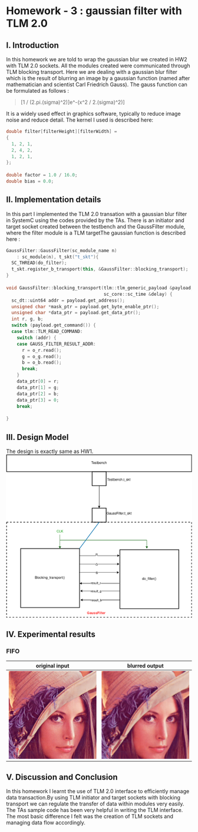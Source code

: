 
# Homework - 3 : gaussian filter with TLM 2.0 

## I. Introduction
In this homework we are told to wrap the gaussian blur we created in HW2 with TLM 2.0 sockets. All the modules created were communicated through TLM blocking transport. Here we are dealing with a gaussian blur filter which is the result of blurring an image by a gaussian function (named after mathematician and scientist Carl Friedrich Gauss). The gauss function can be formulated as follows : 
>[1 / (2.pi.(sigma)^2)]e^-(x^2 / 2.(sigma)^2)]


It is a widely used effect in graphics software, typically to reduce image noise and reduce detail. The kernel I used is described here: 

```c++
double filter[filterHeight][filterWidth] =
{
  1, 2, 1,
  2, 4, 2,
  1, 2, 1,
};

double factor = 1.0 / 16.0;
double bias = 0.0;
```

## II. Implementation details

In this part I implemented the TLM 2.0 transation with a gaussian blur filter in SystemC using the codes provided by the TAs. There is an initiator and target socket created between the testbench and the GaussFilter module, where the filter module is a TLM targetThe gaussian function is described here : 

```c++
GaussFilter::GaussFilter(sc_module_name n)
    : sc_module(n), t_skt("t_skt"){
  SC_THREAD(do_filter);
  t_skt.register_b_transport(this, &GaussFilter::blocking_transport);
}  

void GaussFilter::blocking_transport(tlm::tlm_generic_payload &payload,
                                     sc_core::sc_time &delay) {
  sc_dt::uint64 addr = payload.get_address();
  unsigned char *mask_ptr = payload.get_byte_enable_ptr();
  unsigned char *data_ptr = payload.get_data_ptr();
  int r, g, b;
  switch (payload.get_command()) {
  case tlm::TLM_READ_COMMAND:
    switch (addr) {
    case GAUSS_FILTER_RESULT_ADDR:
      r = o_r.read();
      g = o_g.read();
      b = o_b.read();
      break;
    }
    data_ptr[0] = r;
    data_ptr[1] = g;
    data_ptr[2] = b;
    data_ptr[3] = 0;
    break;

}
```

## III. Design Model
The design is exactly same as HW1. 
![design](hw3.png)



## IV. Experimental results
### FIFO 
|original input | blurred output|
|---------------|---------------|
|![i](lena_std_short.bmp)|![o](out.bmp)|


## V. Discussion and Conclusion
In this homework I learnt the use of TLM 2.0 interface to efficiently manage data transaction.By using TLM initiator and target sockets with blocking transport we can regulate the transfer of data within modules very easily. The TAs sample code has been very helpful in writing the TLM interface. The most basic difference I felt was the creation of TLM sockets and managing data flow accordingly.  

